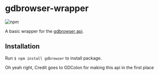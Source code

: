# gdbrowser-wrapper

![npm](https://img.shields.io/npm/dw/gd-api)

A basic wrapper for the [gdbrowser api](https://gdbrowser.com/api).

## Installation

Run `$ npm install gdbrowser` to install package.

Oh yeah right,
Credit goes to GDColon for making this api in the first place